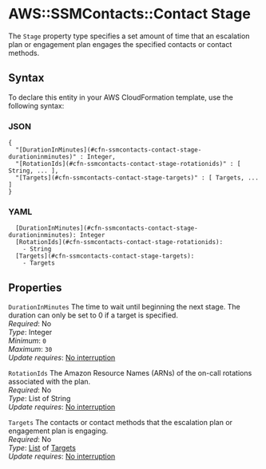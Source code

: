 # AWS::SSMContacts::Contact Stage<a name="aws-properties-ssmcontacts-contact-stage"></a>

The `Stage` property type specifies a set amount of time that an escalation plan or engagement plan engages the specified contacts or contact methods\.

## Syntax<a name="aws-properties-ssmcontacts-contact-stage-syntax"></a>

To declare this entity in your AWS CloudFormation template, use the following syntax:

### JSON<a name="aws-properties-ssmcontacts-contact-stage-syntax.json"></a>

```
{
  "[DurationInMinutes](#cfn-ssmcontacts-contact-stage-durationinminutes)" : Integer,
  "[RotationIds](#cfn-ssmcontacts-contact-stage-rotationids)" : [ String, ... ],
  "[Targets](#cfn-ssmcontacts-contact-stage-targets)" : [ Targets, ... ]
}
```

### YAML<a name="aws-properties-ssmcontacts-contact-stage-syntax.yaml"></a>

```
  [DurationInMinutes](#cfn-ssmcontacts-contact-stage-durationinminutes): Integer
  [RotationIds](#cfn-ssmcontacts-contact-stage-rotationids): 
    - String
  [Targets](#cfn-ssmcontacts-contact-stage-targets): 
    - Targets
```

## Properties<a name="aws-properties-ssmcontacts-contact-stage-properties"></a>

`DurationInMinutes`  <a name="cfn-ssmcontacts-contact-stage-durationinminutes"></a>
The time to wait until beginning the next stage\. The duration can only be set to 0 if a target is specified\.  
*Required*: No  
*Type*: Integer  
*Minimum*: `0`  
*Maximum*: `30`  
*Update requires*: [No interruption](https://docs.aws.amazon.com/AWSCloudFormation/latest/UserGuide/using-cfn-updating-stacks-update-behaviors.html#update-no-interrupt)

`RotationIds`  <a name="cfn-ssmcontacts-contact-stage-rotationids"></a>
The Amazon Resource Names \(ARNs\) of the on\-call rotations associated with the plan\.  
*Required*: No  
*Type*: List of String  
*Update requires*: [No interruption](https://docs.aws.amazon.com/AWSCloudFormation/latest/UserGuide/using-cfn-updating-stacks-update-behaviors.html#update-no-interrupt)

`Targets`  <a name="cfn-ssmcontacts-contact-stage-targets"></a>
The contacts or contact methods that the escalation plan or engagement plan is engaging\.  
*Required*: No  
*Type*: [List](aws-properties-ssmcontacts-contact-targets.md) of [Targets](aws-properties-ssmcontacts-contact-targets.md)  
*Update requires*: [No interruption](https://docs.aws.amazon.com/AWSCloudFormation/latest/UserGuide/using-cfn-updating-stacks-update-behaviors.html#update-no-interrupt)
